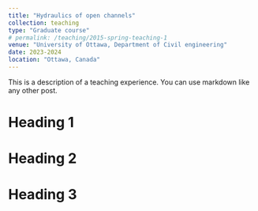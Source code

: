 ```yaml
---
title: "Hydraulics of open channels"
collection: teaching
type: "Graduate course"
# permalink: /teaching/2015-spring-teaching-1
venue: "University of Ottawa, Department of Civil engineering"
date: 2023-2024
location: "Ottawa, Canada"
---
```


This is a description of a teaching experience. You can use markdown like any other post.

# Heading 1

# Heading 2

# Heading 3
